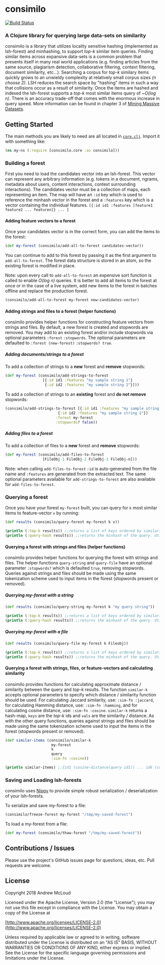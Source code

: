 # consimilo
[![Build Status](https://travis-ci.org/andrewmcloud/consimilo.svg?branch=master)](https://travis-ci.org/andrewmcloud/consimilo)
### A Clojure library for querying large data-sets on similarity

consimilo is a library that utilizes locality sensitive hashing (implemented as lsh-forest) and minhashing, to support 
*top-k* similar item queries. Finding similar items across expansive data-sets is a common problem that presents itself 
in many real world applications (e.g. finding articles from the same source, plagiarism detection, collaborative filtering, 
context filtering, document similarity, etc...). Searching a corpus for *top-k* similary items quickly grows to 
an unwieldy complexity at relatively small corpus sizes *(n choose 2)*. LSH reduces the search space by "hashing" items 
in such a way that collisions occur as a result of similarity. Once the items are hashed and indexed the lsh-forest 
supports a *top-k* most similar items query of ~*O(log n)*. There is an accuracy trade-off that comes with the enormous 
increase in query speed. More information can be found in chapter 3 of 
[Mining Massive Datasets](http://infolab.stanford.edu/~ullman/mmds/ch3.pdf).

## Getting Started

The main methods you are likely to need are all located in [`core.clj`](./src/consimilo/core.clj). 
Import it with something like:

```clojure
(ns my-ns (:require [consimilo.core :as consimilo]))
```

### Building a forest

First you need to load the candidates vector into an lsh-forest. This vector can represent any arbitrary information 
(e.g. tokens in a document, ngrams, metadata about users, content interactions, context surrounding 
interactions). The candidates vector must be a collection of maps, each representing an item. The map will have an 
`:id` key which is used to reference the minhash vector in the forest and a `:features` key which is a vector 
containing the individual features. `[{:id id1 :features [feature1 feature2 ... featuren]} ... ]`

#### Adding feature vectors to a forest

Once your candidates vector is in the correct form, you can add the items to the forest:

```clojure
(def my-forest (consimilo/add-all-to-forest candidates-vector))           ;;creates new forest, my-forest
```

You can continue to add to this forest by passing it as the first argument to `add-all-to-forest`. The forest data 
structure is stored in an atom, so the existing forest is modified in place. 

Note: upon every call to `add-all-to-forest` an expensive sort function is called to enable *O(log n)* queries. It is 
better to add all items to the forest at once or in the case of a live system, add new items to the forest in batches 
offline and replace the production forest.

```clojure
(consimilo/add-all-to-forest my-forest new-candidates-vector)             ;;updates my-forest in place
```

#### Adding strings and files to a forest (helper functions)

consimilo provides helper functions for constructing feature vectors from strings and files. By default, a new forest is 
created and stopwords are removed. You may add to an existing forest and/or include stopwords via optional parameters 
`:forest` `:stopwords`. The optional parameters are defaulted to `:forest (new-forest)` `:stopwords? true`.

##### Adding documents/strings to a forest

To add a collection of strings to a **new** forest and **remove** stopwords:

```clojure
(def my-forest (consimilo/add-strings-to-forest
                 [{:id id1 :features "my sample string 1"}
                  {:id id2 :features "my sample string 2"}]))
```

To add a collection of strings to an **existing** forest and **do not remove** stopwords: 

```clojure
(consimilo/add-strings-to-forest [{:id id1 :features "my sample string 1"}
                        {:id id2 :features "my sample string 2"}]
                       :forest my-forest                                  ;;updates my-forest in place
                       :stopwords? false))
```

##### Adding files to a forest

To add a collection of files to a **new** forest and **remove** stopwords:

```clojure
(def my-forest (consimilo/add-files-to-forest
                 [FileObj-1 FileObj-2 FileObj-3 FileObj-n]))              ;;creates new forest, my-forest
```

Note: when calling `add-files-to-forest` `:id` is auto-generated from the file name and `:features` are generated from 
the extracted text. The same optional parameters available for `add-strings-to-forest` are also available for 
`add-files-to-forest`.

### Querying a forest

Once you have your forest `my-forest` built, you can query for `k` most similar items to feature-vector `v` by running:

```clojure
(def results (consimilo/query-forest my-forest k v))

(println (:top-k results)) ;;returns a list of keys ordered by similarity
(println (:query-hash results)) ;;returns the minhash of the query. Utilized to calculate similarity.
```  

#### Querying a forest with strings and files (helper functions)

consimilo provides helper functions for querying the forest with strings and files. The helper functions `query-string` 
and `query-file` have an optional parameter `:stopwords?` which is defaulted `true`, removing stopwords. Queries 
against strings and files should be made using the same tokenization scheme used to input items in the forest 
(stopwords present or removed).

##### Querying my-forest with a string

```clojure
(def results (consimilo/query-string my-forest k "my query string"))

(println (:top-k results)) ;;returns a list of keys ordered by similarity
(println (:query-hash results)) ;;returns the minhash of the query. Utilized to calculate similarity.
```  

##### Querying my-forest with a file

```clojure
(def results (consimilo/query-file my-forest k Fileobj))

(println (:top-k results)) ;;returns a list of keys ordered by similarity
(println (:query-hash results)) ;;returns the minhash of the query. Utilized to calculate similarity.
  ```
  
#### Querying a forest with strings, files, or feature-vectors and calculating similarity

consimilo provides functions for calculating approximate distance / similarity between the query and *top-k* results. 
The function `similar-k` accepts optional parameters to specify which distance / similarity function should be used. 
For calculating Jaccard similarity, use: `:sim-fn :jaccard`, for calculating Hamming distance, use: `:sim-fn :hamming`, 
and for calculating cosine distance, use: `:sim-fn :cosine`. `similar-k` returns a hash-map, `keys` are the *top-k* ids and 
`vals` are the similarity / distance. As with the other query functions, queries against strings and files 
should be made using the same tokenization scheme used to input the items in the forest (stopwords present or removed).

```clojure
(def similar-items (consimilo/similar-k 
                     my-forest
                     k
                     query
                     :sim-fn :cosine))

(println similar-items) ;;{id1 (cosine-distance(query id1)) ... idk (cosine-distance (query idk))}
```

### Saving and Loading lsh-forests

consimilo uses [Nippy](https://github.com/ptaoussanis/nippy) to provide simple robust serialization / deserialization 
of your lsh-forests.

To serialize and save my-forest to a file:
```clojure
(consimilo/freeze-forest my-forest "/tmp/my-saved-forest")
```

To load a my-forest from a file:
```clojure
(def my-forest (consimilo/thaw-forest "/tmp/my-saved-forest"))
```

## Contributions / Issues

Please use the project's GitHub issues page for questions, ideas, etc. Pull requests are welcome.

## License

Copyright 2018 Andrew McLoud

Licensed under the Apache License, Version 2.0 (the "License");
you may not use this file except in compliance with the License.
You may obtain a copy of the License at

[http://www.apache.org/licenses/LICENSE-2.0](http://www.apache.org/licenses/LICENSE-2.0)

Unless required by applicable law or agreed to in writing, software
distributed under the License is distributed on an "AS IS" BASIS,
WITHOUT WARRANTIES OR CONDITIONS OF ANY KIND, either express or implied.
See the License for the specific language governing permissions and
limitations under the License.
